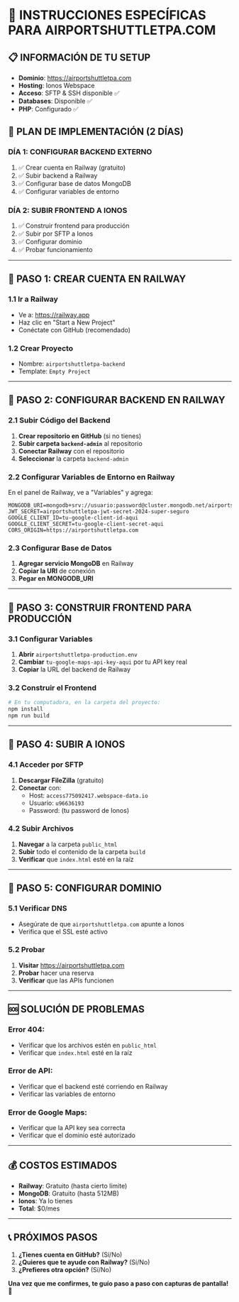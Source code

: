 # 🚀 INSTRUCCIONES ESPECÍFICAS PARA AIRPORTSHUTTLETPA.COM

## 📋 INFORMACIÓN DE TU SETUP
- **Dominio**: https://airportshuttletpa.com
- **Hosting**: Ionos Webspace
- **Acceso**: SFTP & SSH disponible ✅
- **Databases**: Disponible ✅
- **PHP**: Configurado ✅

## 🎯 PLAN DE IMPLEMENTACIÓN (2 DÍAS)

### **DÍA 1: CONFIGURAR BACKEND EXTERNO**
1. ✅ Crear cuenta en Railway (gratuito)
2. ✅ Subir backend a Railway
3. ✅ Configurar base de datos MongoDB
4. ✅ Configurar variables de entorno

### **DÍA 2: SUBIR FRONTEND A IONOS**
1. ✅ Construir frontend para producción
2. ✅ Subir por SFTP a Ionos
3. ✅ Configurar dominio
4. ✅ Probar funcionamiento

---

## 📝 PASO 1: CREAR CUENTA EN RAILWAY

### 1.1 Ir a Railway
- Ve a: https://railway.app
- Haz clic en "Start a New Project"
- Conéctate con GitHub (recomendado)

### 1.2 Crear Proyecto
- Nombre: `airportshuttletpa-backend`
- Template: `Empty Project`

---

## 📝 PASO 2: CONFIGURAR BACKEND EN RAILWAY

### 2.1 Subir Código del Backend
1. **Crear repositorio en GitHub** (si no tienes)
2. **Subir carpeta `backend-admin`** al repositorio
3. **Conectar Railway** con el repositorio
4. **Seleccionar** la carpeta `backend-admin`

### 2.2 Configurar Variables de Entorno en Railway
En el panel de Railway, ve a "Variables" y agrega:

```
MONGODB_URI=mongodb+srv://usuario:password@cluster.mongodb.net/airportshuttletpa
JWT_SECRET=airportshuttletpa-jwt-secret-2024-super-seguro
GOOGLE_CLIENT_ID=tu-google-client-id-aqui
GOOGLE_CLIENT_SECRET=tu-google-client-secret-aqui
CORS_ORIGIN=https://airportshuttletpa.com
```

### 2.3 Configurar Base de Datos
1. **Agregar servicio MongoDB** en Railway
2. **Copiar la URI** de conexión
3. **Pegar en MONGODB_URI**

---

## 📝 PASO 3: CONSTRUIR FRONTEND PARA PRODUCCIÓN

### 3.1 Configurar Variables
1. **Abrir** `airportshuttletpa-production.env`
2. **Cambiar** `tu-google-maps-api-key-aqui` por tu API key real
3. **Copiar** la URL del backend de Railway

### 3.2 Construir el Frontend
```bash
# En tu computadora, en la carpeta del proyecto:
npm install
npm run build
```

---

## 📝 PASO 4: SUBIR A IONOS

### 4.1 Acceder por SFTP
1. **Descargar FileZilla** (gratuito)
2. **Conectar** con:
   - Host: `access775092417.webspace-data.io`
   - Usuario: `u96636193`
   - Password: (tu password de Ionos)

### 4.2 Subir Archivos
1. **Navegar** a la carpeta `public_html`
2. **Subir** todo el contenido de la carpeta `build`
3. **Verificar** que `index.html` esté en la raíz

---

## 📝 PASO 5: CONFIGURAR DOMINIO

### 5.1 Verificar DNS
- Asegúrate de que `airportshuttletpa.com` apunte a Ionos
- Verifica que el SSL esté activo

### 5.2 Probar
1. **Visitar** https://airportshuttletpa.com
2. **Probar** hacer una reserva
3. **Verificar** que las APIs funcionen

---

## 🆘 SOLUCIÓN DE PROBLEMAS

### Error 404:
- Verificar que los archivos estén en `public_html`
- Verificar que `index.html` esté en la raíz

### Error de API:
- Verificar que el backend esté corriendo en Railway
- Verificar las variables de entorno

### Error de Google Maps:
- Verificar que la API key sea correcta
- Verificar que el dominio esté autorizado

---

## 💰 COSTOS ESTIMADOS

- **Railway**: Gratuito (hasta cierto límite)
- **MongoDB**: Gratuito (hasta 512MB)
- **Ionos**: Ya lo tienes
- **Total**: $0/mes

---

## 📞 PRÓXIMOS PASOS

1. **¿Tienes cuenta en GitHub?** (Sí/No)
2. **¿Quieres que te ayude con Railway?** (Sí/No)
3. **¿Prefieres otra opción?** (Sí/No)

**Una vez que me confirmes, te guío paso a paso con capturas de pantalla! 🚀**
